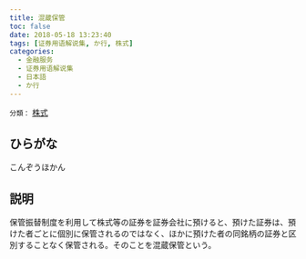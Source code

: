 ```yaml
---
title: 混蔵保管
toc: false
date: 2018-05-18 13:23:40
tags: [证券用语解说集, か行, 株式]
categories:
  - 金融服务
  - 证券用语解说集
  - 日本語
  - か行
---
```


`分類：` [株式](/tags/株式/)

## ひらがな

こんぞうほかん

## 説明

保管振替制度を利用して株式等の証券を証券会社に預けると、預けた証券は、預けた者ごとに個別に保管されるのではなく、ほかに預けた者の同銘柄の証券と区別することなく保管される。そのことを混蔵保管という。
